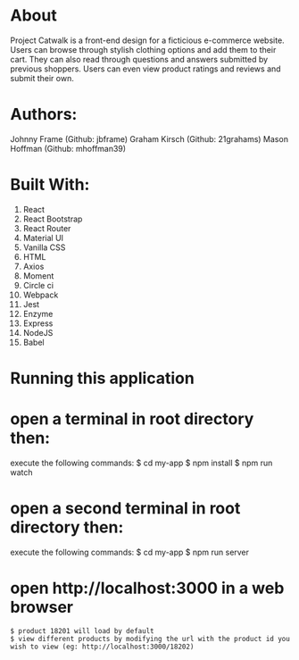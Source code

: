 # About
Project Catwalk is a front-end design for a ficticious e-commerce website. Users can browse through stylish clothing options and add them to their cart. They can also read through questions and answers submitted by previous shoppers. Users can even view product ratings and reviews and submit their own.

# Authors:
Johnny Frame (Github: jbframe)
Graham Kirsch (Github: 21grahams)
Mason Hoffman (Github: mhoffman39)

# Built With:
1. React
2. React Bootstrap
3. React Router
4. Material UI
5. Vanilla CSS
6. HTML
7. Axios
8. Moment
9. Circle ci
10. Webpack
11. Jest
12. Enzyme
13. Express
14. NodeJS
15. Babel

# Running this application
  # open a terminal in root directory then:
  execute the following commands:
    $ cd my-app
    $ npm install
    $ npm run watch

  # open a second terminal in root directory then:
  execute the following commands:
    $ cd my-app
    $ npm run server

  # open http://localhost:3000 in a web browser
    $ product 18201 will load by default
    $ view different products by modifying the url with the product id you wish to view (eg: http://localhost:3000/18202)
